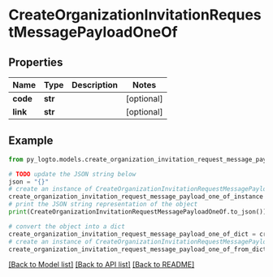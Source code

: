 # CreateOrganizationInvitationRequestMessagePayloadOneOf


## Properties

Name | Type | Description | Notes
------------ | ------------- | ------------- | -------------
**code** | **str** |  | [optional] 
**link** | **str** |  | [optional] 

## Example

```python
from py_logto.models.create_organization_invitation_request_message_payload_one_of import CreateOrganizationInvitationRequestMessagePayloadOneOf

# TODO update the JSON string below
json = "{}"
# create an instance of CreateOrganizationInvitationRequestMessagePayloadOneOf from a JSON string
create_organization_invitation_request_message_payload_one_of_instance = CreateOrganizationInvitationRequestMessagePayloadOneOf.from_json(json)
# print the JSON string representation of the object
print(CreateOrganizationInvitationRequestMessagePayloadOneOf.to_json())

# convert the object into a dict
create_organization_invitation_request_message_payload_one_of_dict = create_organization_invitation_request_message_payload_one_of_instance.to_dict()
# create an instance of CreateOrganizationInvitationRequestMessagePayloadOneOf from a dict
create_organization_invitation_request_message_payload_one_of_from_dict = CreateOrganizationInvitationRequestMessagePayloadOneOf.from_dict(create_organization_invitation_request_message_payload_one_of_dict)
```
[[Back to Model list]](../README.md#documentation-for-models) [[Back to API list]](../README.md#documentation-for-api-endpoints) [[Back to README]](../README.md)



